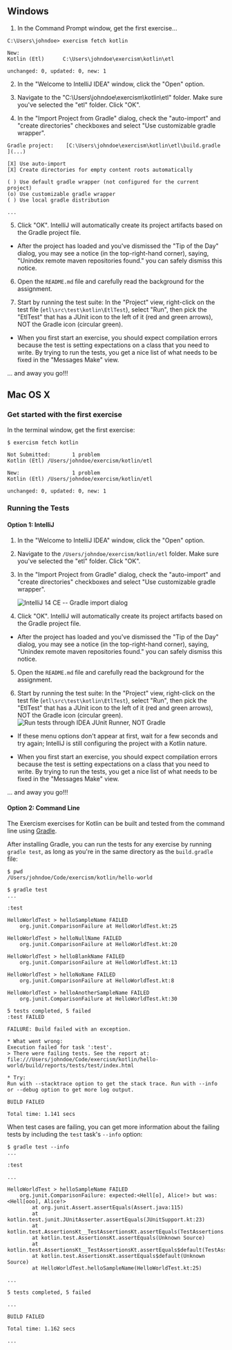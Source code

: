 ## Windows

1) In the Command Prompt window, get the first exercise...

```
C:\Users\johndoe> exercism fetch kotlin

New:
Kotlin (Etl)      C:\Users\johndoe\exercism\kotlin\etl

unchanged: 0, updated: 0, new: 1
```

2) In the "Welcome to IntelliJ IDEA" window, click the "Open" option.

3) Navigate to the "C:\Users\johndoe\exercism\kotlin\etl" folder.  Make sure you've selected the "etl" folder. Click "OK".

4) In the "Import Project from Gradle" dialog, check the "auto-import" and "create directories" checkboxes and select "Use customizable gradle wrapper".

```
Gradle project:    [C:\Users\johndoe\exercism\kotlin\etl\build.gradle   ](...)

[X] Use auto-import
[X] Create directories for empty content roots automatically

( ) Use default gradle wrapper (not configured for the current project)
(o) Use customizable gradle wrapper
( ) Use local gradle distribution

...
```

5) Click "OK".  IntelliJ will automatically create its project artifacts based on the Gradle project file.

* After the project has loaded and you've dismissed the "Tip of the Day" dialog, you may see a notice (in the top-right-hand corner), saying, "Unindex remote maven repositories found." you can safely dismiss this notice.

6) Open the `README.md` file and carefully read the background for the assignment.

7) Start by running the test suite: In the "Project" view, right-click on the test file (`etl\src\test\kotlin\EtlTest`), select "Run", then pick the "EtlTest" that has a JUnit icon to the left of it (red and green arrows), NOT the Gradle icon (circular green).

* When you first start an exercise, you should expect compilation errors because the test is setting expectations on a class that you need to write.  By trying to run the tests, you get a nice list of what needs to be fixed in the "Messages Make" view.

... and away you go!!!

## Mac OS X

### Get started with the first exercise

In the terminal window, get the first exercise:

    $ exercism fetch kotlin

    Not Submitted:       1 problem
    Kotlin (Etl) /Users/johndoe/exercism/kotlin/etl

    New:                 1 problem
    Kotlin (Etl) /Users/johndoe/exercism/kotlin/etl

    unchanged: 0, updated: 0, new: 1

### Running the Tests

#### Option 1: IntelliJ

1. In the "Welcome to IntelliJ IDEA" window, click the "Open" option.

2. Navigate to the `/Users/johndoe/exercism/kotlin/etl` folder.  Make sure you've selected the
   "etl" folder. Click "OK".

3. In the "Import Project from Gradle" dialog, check the "auto-import" and "create directories"
   checkboxes and select "Use customizable gradle wrapper".

    ![IntelliJ 14 CE -- Gradle import dialog](http://x.exercism.io/v3/tracks/kotlin/docs/img/mac-osx--idea-ce-gradle-import-dialog.png)

4. Click "OK".  IntelliJ will automatically create its project artifacts based on the Gradle project file.

 * After the project has loaded and you've dismissed the "Tip of the Day" dialog, you may see a
   notice (in the top-right-hand corner), saying, "Unindex remote maven repositories found." you can
   safely dismiss this notice.

5. Open the `README.md` file and carefully read the background for the assignment.

6. Start by running the test suite: In the "Project" view, right-click on the test file
   (`etl\src\test\kotlin\EtlTest`), select "Run", then pick the "EtlTest" that has a JUnit icon to the
   left of it (red and green arrows), NOT the Gradle icon (circular green).
   ![Run tests through IDEA JUnit Runner, NOT Gradle](http://x.exercism.io/v3/tracks/kotlin/docs/img/mac-osx--idea-ce-run-unit-tests.png)

 * If these menu options don't appear at first, wait for a few seconds and try again; IntelliJ is still
   configuring the project with a Kotlin nature.

 * When you first start an exercise, you should expect compilation errors because the test is
   setting expectations on a class that you need to write.  By trying to run the tests, you get a
   nice list of what needs to be fixed in the "Messages Make" view.

... and away you go!!!

#### Option 2: Command Line

The Exercism exercises for Kotlin can be built and tested from the command line using [Gradle](https://gradle.org).

After installing Gradle, you can run the tests for any exercise by running `gradle test`, as long as you're in the same directory as the `build.gradle` file:

```
$ pwd
/Users/johndoe/Code/exercism/kotlin/hello-world

$ gradle test
...

:test

HelloWorldTest > helloSampleName FAILED
    org.junit.ComparisonFailure at HelloWorldTest.kt:25

HelloWorldTest > helloNullName FAILED
    org.junit.ComparisonFailure at HelloWorldTest.kt:20

HelloWorldTest > helloBlankName FAILED
    org.junit.ComparisonFailure at HelloWorldTest.kt:13

HelloWorldTest > helloNoName FAILED
    org.junit.ComparisonFailure at HelloWorldTest.kt:8

HelloWorldTest > helloAnotherSampleName FAILED
    org.junit.ComparisonFailure at HelloWorldTest.kt:30

5 tests completed, 5 failed
:test FAILED

FAILURE: Build failed with an exception.

* What went wrong:
Execution failed for task ':test'.
> There were failing tests. See the report at: file:///Users/johndoe/Code/exercism/kotlin/hello-world/build/reports/tests/test/index.html

* Try:
Run with --stacktrace option to get the stack trace. Run with --info or --debug option to get more log output.

BUILD FAILED

Total time: 1.141 secs
```

When test cases are failing, you can get more information about the failing tests by including the `test` task's `--info` option:

```
$ gradle test --info
...

:test

...

HelloWorldTest > helloSampleName FAILED
    org.junit.ComparisonFailure: expected:<Hell[o], Alice!> but was:<Hell[ooo], Alice!>
        at org.junit.Assert.assertEquals(Assert.java:115)
        at kotlin.test.junit.JUnitAsserter.assertEquals(JUnitSupport.kt:23)
        at kotlin.test.AssertionsKt__TestAssertionsKt.assertEquals(TestAssertions.kt:29)
        at kotlin.test.AssertionsKt.assertEquals(Unknown Source)
        at kotlin.test.AssertionsKt__TestAssertionsKt.assertEquals$default(TestAssertions.kt:28)
        at kotlin.test.AssertionsKt.assertEquals$default(Unknown Source)
        at HelloWorldTest.helloSampleName(HelloWorldTest.kt:25)

...

5 tests completed, 5 failed

...

BUILD FAILED

Total time: 1.162 secs

...
```
